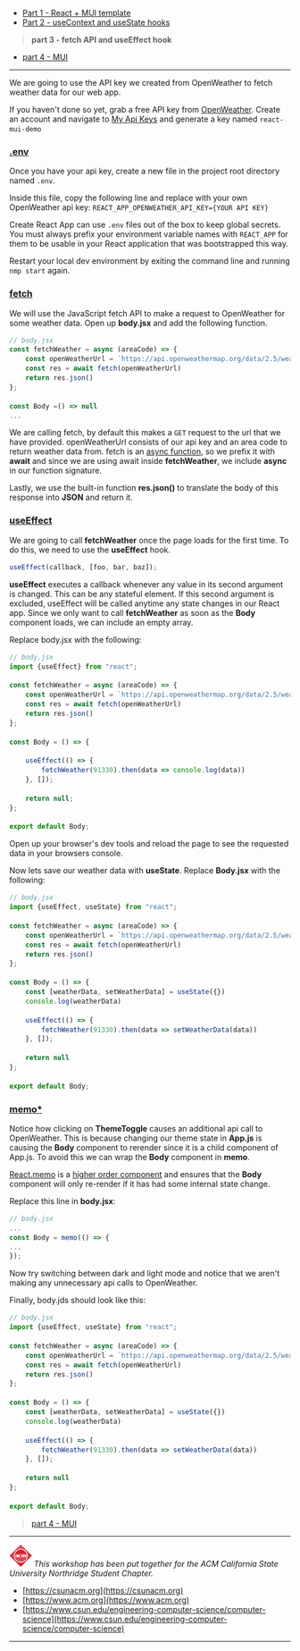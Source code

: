 + [Part 1 - React + MUI template](https://github.com/rosealexander/react-mui-workshop/tree/part1-react+mui-template)
+ [Part 2 - useContext and useState hooks](https://github.com/rosealexander/react-mui-workshop/tree/part2-useContext%26useState)
> **part 3 - fetch API and useEffect hook**
+ [part 4 - MUI](https://github.com/rosealexander/react-mui-workshop/tree/part4-MUI)
___
We are going to use the API key we created from OpenWeather to fetch weather data for our web app.

If you haven't done so yet, grab a free API key from [OpenWeather](https://openweathermap.org/api).
Create an account and navigate to [My Api Keys](https://home.openweathermap.org/api_keys)
and generate a key named `react-mui-demo`

### [.env](https://create-react-app.dev/docs/adding-custom-environment-variables/)
Once you have your api key, create a new file in the project root directory named `.env`.

Inside this file, copy the following line and replace with your own OpenWeather api key:
`REACT_APP_OPENWEATHER_API_KEY={YOUR API KEY}`

Create React App can use `.env` files out of the box to keep global secrets. You must always prefix your environment 
variable names with `REACT_APP` for them to be usable in your React application that was bootstrapped this way. 

Restart your local dev environment by exiting the command line and running `nmp start` again.

### [fetch](https://developer.mozilla.org/en-US/docs/Web/API/Fetch_API)
We will use the JavaScript fetch API to make a request to OpenWeather for some weather data. Open up **body.jsx** and
add the following function.

```jsx
// body.jsx
const fetchWeather = async (areaCode) => {
    const openWeatherUrl = `https://api.openweathermap.org/data/2.5/weather?zip=${areaCode}&units=imperial&appid=${process.env.REACT_APP_OPENWEATHER_API_KEY}`
    const res = await fetch(openWeatherUrl)
    return res.json()
};

const Body =() => null
...
```
We are calling fetch, by default this makes a `GET` request to the url that we have provided. openWeatherUrl consists of
our api key and an area code to return weather data from. fetch is an
[async function,](https://developer.mozilla.org/en-US/docs/Web/JavaScript/Reference/Statements/async_function) so we 
prefix it with **await** and since we are using await inside **fetchWeather**, we include **async** in our function 
signature. 

Lastly, we use the built-in function **res.json()** to translate the body of this response into **JSON** and return it.

### [useEffect](https://reactjs.org/docs/hooks-reference.html#useeffect)
We are going to call **fetchWeather** once the page loads for the first time. To do this, we need to use the 
**useEffect** hook. 

```jsx
useEffect(callback, [foo, bar, baz]);
```
**useEffect** executes a callback whenever any value in its second argument is changed. This can be any stateful 
element. If this second argument is excluded, useEffect will be called anytime any state changes in our React app.
Since we only want to call **fetchWeather** as soon as the **Body** component loads, we can include an empty array.

Replace body.jsx with the following:
```jsx
// body.jsx
import {useEffect} from "react";

const fetchWeather = async (areaCode) => {
    const openWeatherUrl = `https://api.openweathermap.org/data/2.5/weather?zip=${areaCode}&units=imperial&appid=${process.env.REACT_APP_OPENWEATHER_API_KEY}`
    const res = await fetch(openWeatherUrl)
    return res.json()
};

const Body = () => {
    
    useEffect(() => {
        fetchWeather(91330).then(data => console.log(data))
    }, []);

    return null;
};

export default Body;
```
Open up your browser's dev tools and reload the page to see the requested data in your browsers console.

Now lets save our weather data with **useState**. Replace **Body.jsx** with the following:

```jsx
// body.jsx
import {useEffect, useState} from "react";

const fetchWeather = async (areaCode) => {
    const openWeatherUrl = `https://api.openweathermap.org/data/2.5/weather?zip=${areaCode}&units=imperial&appid=${process.env.REACT_APP_OPENWEATHER_API_KEY}`
    const res = await fetch(openWeatherUrl)
    return res.json()
};

const Body = () => {
    const [weatherData, setWeatherData] = useState({})
    console.log(weatherData)

    useEffect(() => {
        fetchWeather(91330).then(data => setWeatherData(data))
    }, []);

    return null
};

export default Body;
```

### [memo*](https://reactjs.org/docs/hooks-reference.html#memo)
Notice how clicking on **ThemeToggle** causes an additional api call to OpenWeather.
This is because changing our theme state in **App.js** is causing the **Body** component to rerender since it is a child
component of App.js. To avoid this we can wrap the **Body** component in **memo**.

[React.memo](https://reactjs.org/docs/react-api.html#reactmemo) is a 
[higher order component](https://reactjs.org/docs/higher-order-components.html) and ensures that the **Body** component
will only re-render if it has had some internal state change.

Replace this line in **body.jsx**:
```jsx
// body.jsx
...
const Body = memo(() => {
...
});
```
Now try switching between dark and light mode and notice that we aren't making any unnecessary api calls to OpenWeather.

Finally, body.jds should look like this:
```jsx
// body.jsx
import {useEffect, useState} from "react";

const fetchWeather = async (areaCode) => {
    const openWeatherUrl = `https://api.openweathermap.org/data/2.5/weather?zip=${areaCode}&units=imperial&appid=${process.env.REACT_APP_OPENWEATHER_API_KEY}`
    const res = await fetch(openWeatherUrl)
    return res.json()
};

const Body = () => {
    const [weatherData, setWeatherData] = useState({})
    console.log(weatherData)

    useEffect(() => {
        fetchWeather(91330).then(data => setWeatherData(data))
    }, []);

    return null
};

export default Body;
```

> [part 4 - MUI](https://github.com/rosealexander/react-mui-workshop/tree/part4-MUI)

___

![CSUN ACM Logo <](./acm_logo.png)
*This workshop has been put together for the ACM California State University Northridge Student Chapter.*
- [https://csunacm.org](https://csunacm.org)
- [https://www.acm.org](https://www.acm.org)
- [https://www.csun.edu/engineering-computer-science/computer-science](https://www.csun.edu/engineering-computer-science/computer-science)
___
